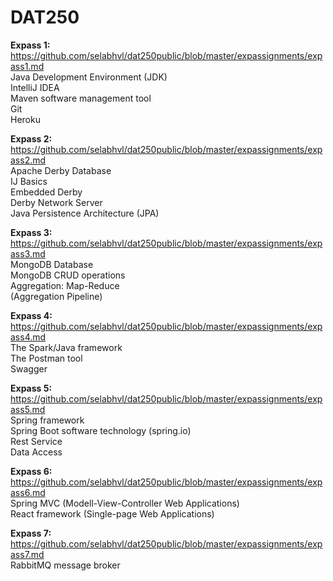 # DAT250
**Expass 1:**  
https://github.com/selabhvl/dat250public/blob/master/expassignments/expass1.md  
Java Development Environment (JDK)  
IntelliJ IDEA  
Maven software management tool  
Git  
Heroku  

**Expass 2:**  
https://github.com/selabhvl/dat250public/blob/master/expassignments/expass2.md  
Apache Derby Database  
IJ Basics  
Embedded Derby  
Derby Network Server  
Java Persistence Architecture (JPA)  

**Expass 3:**  
https://github.com/selabhvl/dat250public/blob/master/expassignments/expass3.md  
MongoDB Database  
MongoDB CRUD operations  
Aggregation: Map-Reduce  
(Aggregation Pipeline)  

**Expass 4:**  
https://github.com/selabhvl/dat250public/blob/master/expassignments/expass4.md  
The Spark/Java framework  
The Postman tool  
Swagger  

**Expass 5:**  
https://github.com/selabhvl/dat250public/blob/master/expassignments/expass5.md  
Spring framework  
Spring Boot software technology (spring.io)  
Rest Service  
Data Access  

**Expass 6:**  
https://github.com/selabhvl/dat250public/blob/master/expassignments/expass6.md  
Spring MVC (Modell-View-Controller Web Applications)  
React framework (Single-page Web Applications)

**Expass 7:**  
https://github.com/selabhvl/dat250public/blob/master/expassignments/expass7.md  
RabbitMQ message broker
